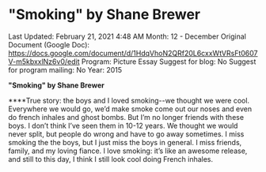 # "Smoking" by Shane Brewer

Last Updated: February 21, 2021 4:48 AM
Month: 12 - December
Original Document (Google Doc): https://docs.google.com/document/d/1HdqVhoN2QRf20L6cxxWtVRsFt0607V-m5kbxxlNz6v0/edit
Program: Picture Essay
Suggest for blog: No
Suggest for program mailing: No
Year: 2015

**"Smoking" by Shane Brewer**

****True story: the boys and I loved smoking--we thought we were cool. Everywhere we would go, we’d make smoke come out our noses and even do french inhales and ghost bombs. But I’m no longer friends with these boys. I don’t think I’ve seen them in 10-12 years. We thought we would never split, but people do wrong and have to go away sometimes. I miss smoking the the boys, but I just miss the boys in general. I miss friends, family, and my loving fiance. I love smoking: it’s like an awesome release, and still to this day, I think I still look cool doing French inhales.